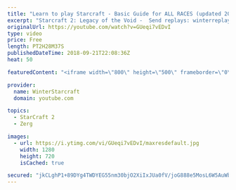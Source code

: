 ```yaml
---
title: "Learn to play Starcraft - Basic Guide for ALL RACES (updated 2017) #2"
excerpt: "Starcraft 2: Legacy of the Void -  Send replays: winterreplays@gmail.com ( -- Watch live at https://www.twitch.tv/wintergaming"
originalUrl: https://youtube.com/watch?v=GUeqi7vEDvI
type: video
price: Free
length: PT2H28M37S
publishedDateTime: 2018-09-21T22:08:36Z
heat: 50

featuredContent: "<iframe width=\"800\" height=\"500\" frameborder=\"0\" src=\"https://www.youtube.com/embed/GUeqi7vEDvI\" allow=\"accelerometer; autoplay; encrypted-media; gyroscope; picture-in-picture\" allowfullscreen></iframe>"

provider:
  name: WinterStarcraft
  domain: youtube.com

topics:
  - StarCraft 2
  - Zerg

images:
  - url: https://i.ytimg.com/vi/GUeqi7vEDvI/maxresdefault.jpg
    width: 1280
    height: 720
    isCached: true

secured: "jkCLghP1+89DYg4TWDYEG55nm30bjO2XiIxJUa0fV/joG888e5MosL6W5AuWbcDiyziZlI6i/u1jQ8tdE7PEy5/ViQa6o67KNMEzKP4R3LOVOsxrRnBbZMoVUq/tpEoQc8a5p8esN3hIivVLllVwFTiSF7uwbQUrYVN/3/sBYNL3j9uBl9m3cf2snUdAAhk8QWbe16E8rGvjlIgrN5AzsiFzNq9P3qFS8sODWGGAgaw8vzi8c7bPt2uutPIbBk5A+JSYgCz5rmhZXxQKBtTvyKy0Ut4zWEUub9UN8tITxAgcgxPQkJtTu7LQ9o7orOxmRbi6YM5aZ/LBzUgvKKUeYToVwxa2DR9KDoC//7J8F8c+Y6qWToZbbnJr/xJB8t4y2PgWuMcgbAzsVCc+foqBZRWt3ktAPpIfVps/OA0hZYA=;b7rv5Mla9DaF133hlc+fDA=="
---
```


